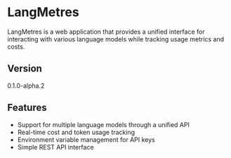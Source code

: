 # LangMetres

LangMetres is a web application that provides a unified interface for interacting with various language models while tracking usage metrics and costs.

## Version

0.1.0-alpha.2

## Features

- Support for multiple language models through a unified API
- Real-time cost and token usage tracking
- Environment variable management for API keys
- Simple REST API interface
